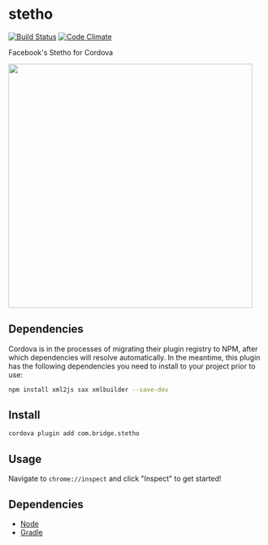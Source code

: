 stetho
====

[![Build Status](https://travis-ci.org/disusered/cordova-stetho.svg)](https://travis-ci.org/disusered/cordova-stetho) [![Code Climate](https://codeclimate.com/github/disusered/cordova-stetho/badges/gpa.svg)](https://codeclimate.com/github/disusered/cordova-stetho) 

Facebook's Stetho for Cordova

<a href="https://raw.githubusercontent.com/disusered/cordova-stetho/docs/stetho.png">
  <img src="https://raw.githubusercontent.com/disusered/cordova-stetho/docs/stetho.png" width="480px" />
</a>

## Dependencies
Cordova is in the processes of migrating their plugin registry to NPM, after which dependencies will resolve automatically. In the meantime, this plugin has the following dependencies you need to install to your project prior to use:
```bash
npm install xml2js sax xmlbuilder --save-dev
```

## Install
```bash
cordova plugin add com.bridge.stetho
```

## Usage
Navigate to `chrome://inspect` and click "Inspect" to get started!

## Dependencies
- [Node](http://nodejs.org/)
- [Gradle](https://gradle.org/)
